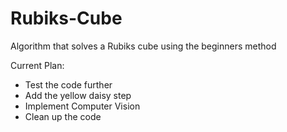 # Rubiks-Cube
Algorithm that solves a Rubiks cube using the beginners method

Current Plan:
- Test the code further
- Add the yellow daisy step
- Implement Computer Vision
- Clean up the code
